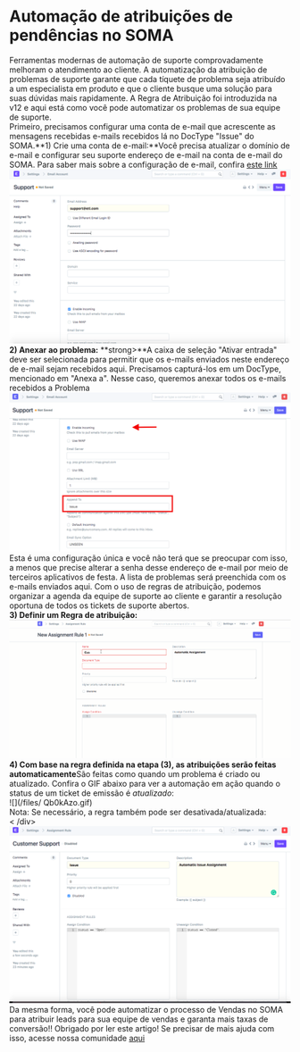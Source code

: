 # Automação de atribuições de pendências no SOMA


Ferramentas modernas de automação de suporte comprovadamente melhoram o atendimento ao cliente. A automatização da atribuição de problemas de suporte garante que cada tíquete de problema seja atribuído a um especialista em produto e que o cliente busque uma solução para suas dúvidas mais rapidamente. A Regra de Atribuição foi introduzida na v12 e aqui está como você pode automatizar os problemas de sua equipe de suporte.  
Primeiro, precisamos configurar uma conta de e-mail que acrescente as mensagens recebidas e-mails recebidos lá no DocType "Issue" do SOMA.**1) Crie uma conta de e-mail:**Você precisa atualizar o domínio de e-mail e configurar seu suporte endereço de e-mail na conta de e-mail do SOMA. Para saber mais sobre a configuração de e-mail, confira [este link](https://www.youtube.com/watch?v=ChsFbIuG06g&t=122s)  
 ![](/files/NPp14kS.png)  
**2) Anexar ao problema:** **strong>**A caixa de seleção "Ativar entrada" deve ser selecionada para permitir que os e-mails enviados neste endereço de e-mail sejam recebidos aqui. Precisamos capturá-los em um DocType, mencionado em "Anexa a". Nesse caso, queremos anexar todos os e-mails recebidos a Problema  
![](/files/STAm8ko.png)  
Esta é uma configuração única e você não terá que se preocupar com isso, a menos que precise alterar a senha desse endereço de e-mail por meio de terceiros aplicativos de festa. A lista de problemas será preenchida com os e-mails enviados aqui. Com o uso de regras de atribuição, podemos organizar a agenda da equipe de suporte ao cliente e garantir a resolução oportuna de todos os tickets de suporte abertos.  
**3) Definir um Regra de atribuição:**  
![](/files/5q4HvOT.gif)  
 **4) Com base na regra definida na etapa (3), as atribuições serão feitas automaticamente**São feitas como quando um problema é criado ou atualizado. Confira o GIF abaixo para ver a automação em ação quando o status de um ticket de emissão é *atualizado*:  
![](/files/ Qb0kAzo.gif)  
Nota: Se necessário, a regra também pode ser desativada/atualizada:  
< /div>![](/files/PZbCDuu.png)  
Da mesma forma, você pode automatizar o processo de Vendas no SOMA para atribuir leads para sua equipe de vendas e garanta mais taxas de conversão!! Obrigado por ler este artigo! Se precisar de mais ajuda com isso, acesse nossa comunidade [aqui](https://discuss.erpnext.com/)